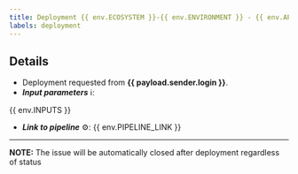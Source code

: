 ```yaml
---
title: Deployment {{ env.ECOSYSTEM }}-{{ env.ENVIRONMENT }} - {{ env.APP_NAME }}
labels: deployment
---
```


## Details

- Deployment requested from **{{ payload.sender.login }}**.
- _**Input parameters**_ ℹ️:

{{ env.INPUTS }}

-  _**Link to pipeline**_ ⚙: {{ env.PIPELINE_LINK }}

---

**NOTE:** The issue will be automatically closed after deployment regardless of status
